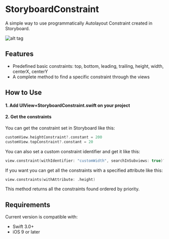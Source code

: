 # StoryboardConstraint
A simple way to use programmatically Autolayout Constraint created in Storyboard.

![alt tag](https://raw.githubusercontent.com/dimix/StoryboardConstraint/master/readme-images/demo.gif)

## Features
- Predefined basic constraints: top, bottom, leading, trailing, height, width, centerX, centerY
- A complete method to find a specific constraint through the views

## How to Use

#### 1. Add UIView+StoryboardConstraint.swift on your project
#### 2. Get the constraints

You can get the constraint set in Storyboard like this:

```swift
customView.heightConstraint?.constant = 200
customView.topConstraint?.constant = 20
```

You can also set a custom constraint identifier and get it like this:

```swift
view.constraint(withIdentifier: "customWidth", searchInSubviews: true)?.constant = 50
```

If you want you can get all the constraints with a specified attribute like this:

```swift
view.constraints(withAttribute: .height)
```
This method returns all the constraints found ordered by priority.

## Requirements

Current version is compatible with:

* Swift 3.0+
* iOS 9 or later
